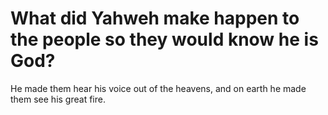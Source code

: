 # What did Yahweh make happen to the people so they would know he is God?

He made them hear his voice out of the heavens, and on earth he made them see his great fire.
